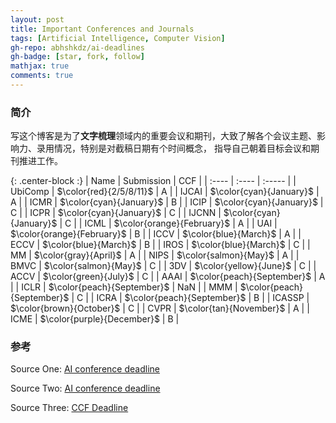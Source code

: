 ```yaml
---
layout: post
title: Important Conferences and Journals
tags: [Artificial Intelligence, Computer Vision]
gh-repo: abhshkdz/ai-deadlines
gh-badge: [star, fork, follow]
mathjax: true
comments: true
---
```


### 简介
写这个博客是为了**文字梳理**领域内的重要会议和期刊，大致了解各个会议主题、影响力、录用情况，特别是对截稿日期有个时间概念，
指导自己朝着目标会议和期刊推进工作。

{: .center-block :}
| Name | Submission | CCF |
| :---- | :---- | :----- |
| UbiComp | $\color{red}{2/5/8/11}$ | A |
| IJCAI	| $\color{cyan}{January}$ | A |
| ICMR | $\color{cyan}{January}$ | B |
| ICIP | $\color{cyan}{January}$ | C |
| ICPR | $\color{cyan}{January}$ | C |
| IJCNN | $\color{cyan}{January}$ | C |
| ICML | $\color{orange}{February}$ | A |
| UAI | $\color{orange}{February}$ | B |
| ICCV | $\color{blue}{March}$ | A |
| ECCV | $\color{blue}{March}$ | B | 
| IROS | $\color{blue}{March}$ | C |
| MM | $\color{gray}{April}$ | A |
| NIPS | $\color{salmon}{May}$ | A |
| BMVC | $\color{salmon}{May}$ | C |
| 3DV | $\color{yellow}{June}$ | C |
| ACCV | $\color{green}{July}$ | C |
| AAAI | $\color{peach}{September}$ | A |
| ICLR | $\color{peach}{September}$ | NaN |
| MMM | $\color{peach}{September}$ | C |
| ICRA | $\color{peach}{September}$ | B |
| ICASSP | $\color{brown}{October}$ | C |
| CVPR | $\color{tan}{November}$ | A |
| ICME | $\color{purple}{December}$ | B |

### 参考
Source One: [AI conference deadline](https://aideadlin.es)

Source Two: [AI conference deadline](https://jackietseng.github.io/conference_call_for_paper/conferences.html)

Source Three: [CCF Deadline](https://ccfddl.github.io/)